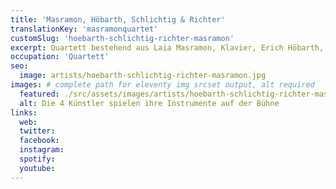 ```yaml
---
title: 'Masramon, Höbarth, Schlichtig & Richter'
translationKey: 'masramonquartet'
customSlug: 'hoebarth-schlichtig-richter-masramon'
excerpt: Quartett bestehend aus Laia Masramon, Klavier, Erich Höbarth, Geige, Hariolf Schlichtig, Bratsche, Christoph Richter, Cello.
occupation: 'Quartett'
seo:
  image: artists/hoebarth-schlichtig-richter-masramon.jpg
images: # complete path for eleventy img srcset output, alt required
  featured: ./src/assets/images/artists/hoebarth-schlichtig-richter-masramon.jpg
  alt: Die 4 Künstler spielen ihre Instrumente auf der Bühne
links:
  web:
  twitter:
  facebook:
  instagram:
  spotify:
  youtube:
---
```

